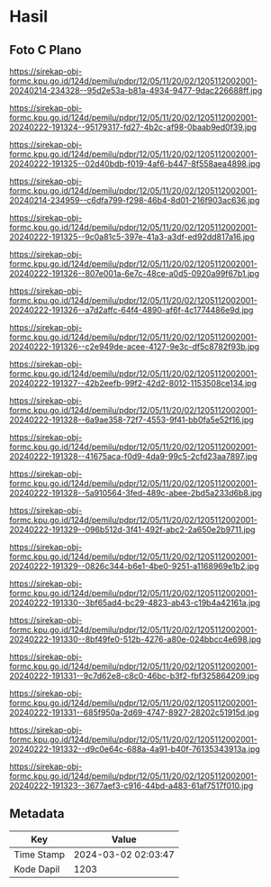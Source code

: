 # Hasil

## Foto C Plano

https://sirekap-obj-formc.kpu.go.id/124d/pemilu/pdpr/12/05/11/20/02/1205112002001-20240214-234328--95d2e53a-b81a-4934-9477-9dac226688ff.jpg

https://sirekap-obj-formc.kpu.go.id/124d/pemilu/pdpr/12/05/11/20/02/1205112002001-20240222-191324--95179317-fd27-4b2c-af98-0baab9ed0f39.jpg

https://sirekap-obj-formc.kpu.go.id/124d/pemilu/pdpr/12/05/11/20/02/1205112002001-20240222-191325--02d40bdb-f019-4af6-b447-8f558aea4898.jpg

https://sirekap-obj-formc.kpu.go.id/124d/pemilu/pdpr/12/05/11/20/02/1205112002001-20240214-234959--c6dfa799-f298-46b4-8d01-216f903ac636.jpg

https://sirekap-obj-formc.kpu.go.id/124d/pemilu/pdpr/12/05/11/20/02/1205112002001-20240222-191325--9c0a81c5-397e-41a3-a3df-ed92dd817a16.jpg

https://sirekap-obj-formc.kpu.go.id/124d/pemilu/pdpr/12/05/11/20/02/1205112002001-20240222-191326--807e001a-6e7c-48ce-a0d5-0920a99f67b1.jpg

https://sirekap-obj-formc.kpu.go.id/124d/pemilu/pdpr/12/05/11/20/02/1205112002001-20240222-191326--a7d2affc-64f4-4890-af6f-4c1774486e9d.jpg

https://sirekap-obj-formc.kpu.go.id/124d/pemilu/pdpr/12/05/11/20/02/1205112002001-20240222-191326--c2e949de-acee-4127-9e3c-df5c8782f93b.jpg

https://sirekap-obj-formc.kpu.go.id/124d/pemilu/pdpr/12/05/11/20/02/1205112002001-20240222-191327--42b2eefb-99f2-42d2-8012-1153508ce134.jpg

https://sirekap-obj-formc.kpu.go.id/124d/pemilu/pdpr/12/05/11/20/02/1205112002001-20240222-191328--6a9ae358-72f7-4553-9f41-bb0fa5e52f16.jpg

https://sirekap-obj-formc.kpu.go.id/124d/pemilu/pdpr/12/05/11/20/02/1205112002001-20240222-191328--41675aca-f0d9-4da9-99c5-2cfd23aa7897.jpg

https://sirekap-obj-formc.kpu.go.id/124d/pemilu/pdpr/12/05/11/20/02/1205112002001-20240222-191328--5a910564-3fed-489c-abee-2bd5a233d6b8.jpg

https://sirekap-obj-formc.kpu.go.id/124d/pemilu/pdpr/12/05/11/20/02/1205112002001-20240222-191329--096b512d-3f41-492f-abc2-2a650e2b9711.jpg

https://sirekap-obj-formc.kpu.go.id/124d/pemilu/pdpr/12/05/11/20/02/1205112002001-20240222-191329--0826c344-b6e1-4be0-9251-a1168969e1b2.jpg

https://sirekap-obj-formc.kpu.go.id/124d/pemilu/pdpr/12/05/11/20/02/1205112002001-20240222-191330--3bf65ad4-bc29-4823-ab43-c19b4a42161a.jpg

https://sirekap-obj-formc.kpu.go.id/124d/pemilu/pdpr/12/05/11/20/02/1205112002001-20240222-191330--8bf49fe0-512b-4276-a80e-024bbcc4e698.jpg

https://sirekap-obj-formc.kpu.go.id/124d/pemilu/pdpr/12/05/11/20/02/1205112002001-20240222-191331--9c7d62e8-c8c0-46bc-b3f2-fbf325864209.jpg

https://sirekap-obj-formc.kpu.go.id/124d/pemilu/pdpr/12/05/11/20/02/1205112002001-20240222-191331--685f950a-2d69-4747-8927-28202c51915d.jpg

https://sirekap-obj-formc.kpu.go.id/124d/pemilu/pdpr/12/05/11/20/02/1205112002001-20240222-191332--d9c0e64c-688a-4a91-b40f-76135343913a.jpg

https://sirekap-obj-formc.kpu.go.id/124d/pemilu/pdpr/12/05/11/20/02/1205112002001-20240222-191323--3677aef3-c916-44bd-a483-61af7517f010.jpg


## Metadata

| Key        | Value               |
| ---------- | ------------------- |
| Time Stamp | 2024-03-02 02:03:47 |
| Kode Dapil | 1203                |



